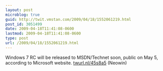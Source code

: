 ```yaml
---
layout: post
microblog: true
guid: http://twit.vmstan.com/2009/04/18/1552061219.html
post_id: 3051499
date: 2009-04-18T11:41:08-0600
lastmod: 2009-04-18T11:41:08-0600
type: post
url: /2009/04/18/1552061219.html
---
```

Windows 7 RC will be released to MSDN/Technet soon, public on May 5, according to Microsoft website.  [twurl.nl/45s8a5](http://twurl.nl/45s8a5) (Neowin)
